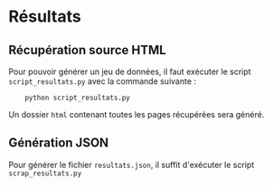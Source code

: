 # Résultats

## Récupération source HTML
Pour pouvoir générer un jeu de données, il faut exécuter le script `script_resultats.py` avec la
commande suivante :
```
    python script_resultats.py
```
Un dossier `html` contenant toutes les pages récupérées sera généré.


## Génération JSON

Pour générer le fichier `resultats.json`, il suffit d'exécuter le script `scrap_resultats.py`



